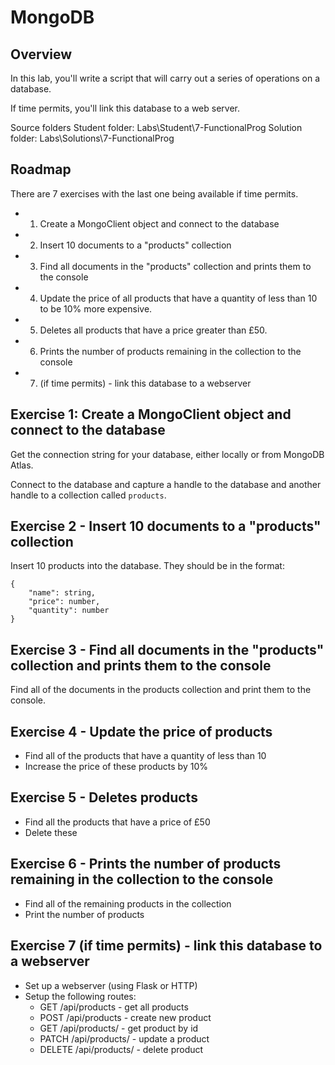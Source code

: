 # MongoDB

## Overview

In this lab, you'll write a script that will carry out a series of operations on a database. 

If time permits, you'll link this database to a web server.

Source folders
Student folder​: Labs\Student\7-FunctionalProg
Solution folder: Labs\Solutions\7-FunctionalProg

## Roadmap

There are 7 exercises with the last one being available if time permits.

- 1) Create a MongoClient object and connect to the database
- 2) Insert 10 documents to a "products" collection
- 3) Find all documents in the "products" collection and prints them to the console
- 4) Update the price of all products that have a quantity of less than 10 to be 10% more expensive.
- 5) Deletes all products that have a price greater than £50.
- 6) Prints the number of products remaining in the collection to the console
- 7) (if time permits) - link this database to a webserver


## Exercise 1: Create a MongoClient object and connect to the database

Get the connection string for your database, either locally or from MongoDB Atlas. 

Connect to the database and capture a handle to the database and another handle to a collection called `products`.


## Exercise 2 - Insert 10 documents to a "products" collection

Insert 10 products into the database. They should be in the format:

```
{
	"name": string,
	"price": number,
	"quantity": number
}
```

## Exercise 3 - Find all documents in the "products" collection and prints them to the console

Find all of the documents in the products collection and print them to the console.


## Exercise 4 - Update the price of products 

- Find all of the products that have a quantity of less than 10
- Increase the price of these products by 10%


## Exercise 5 - Deletes products

- Find all the products that have a price of £50
- Delete these

## Exercise 6 - Prints the number of products remaining in the collection to the console

- Find all of the remaining products in the collection
- Print the number of products

## Exercise 7 (if time permits) - link this database to a webserver

- Set up a webserver (using Flask or HTTP)
- Setup the following routes:
	- GET /api/products - get all products
	- POST /api/products - create new product
	- GET /api/products/<id> - get product by id
	- PATCH /api/products/<id> - update a product
	- DELETE /api/products/<id> - delete product